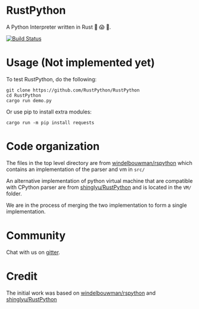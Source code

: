 # RustPython
A Python Interpreter written in Rust :snake: :scream: :metal:.

[![Build Status](https://travis-ci.org/RustPython/RustPython.svg?branch=master)](https://travis-ci.org/RustPython/RustPython)

# Usage (Not implemented yet)

To test RustPython, do the following:

    git clone https://github.com/RustPython/RustPython
    cd RustPython
    cargo run demo.py

Or use pip to install extra modules:

    cargo run -m pip install requests

# Code organization

The files in the top level directory are from [windelbouwman/rspython][rspython] which contains an implementation of the parser and vm in `src/`

An alternative implementation of python virtual machine that are compatible with CPython parser are from [shinglyu/RustPython][rustpython] and is located in the `VM/` folder.

We are in the process of merging the two implementation to form a single implementation.

# Community

Chat with us on [gitter][gitter].

# Credit
The initial work was based on [windelbouwman/rspython](https://github.com/windelbouwman/rspython) and [shinglyu/RustPython](https://github.com/shinglyu/RustPython)

[rspython]: https://github.com/windelbouwman/rspython
[rustpython]: https://github.com/shinglyu/RustPython
[gitter]: https://gitter.im/rustpython/Lobby
